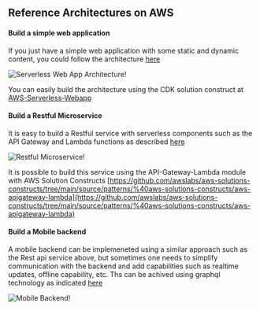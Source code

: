 ## Reference Architectures on AWS

#### Build a simple web application 

If you just have a simple web application with some static and dynamic content, you could follow the architecture [here](https://docs.aws.amazon.com/wellarchitected/latest/serverless-applications-lens/web-application.html)  


![Serverless Web App Architecture!](https://docs.aws.amazon.com/wellarchitected/latest/serverless-applications-lens/images/image7.png "Serverless Web App Architecture")

You can easily build the architecture using the CDK solution construct at [AWS-Serverless-Webapp](https://github.com/awslabs/aws-solutions-constructs/tree/main/source/use_cases/aws-serverless-web-app)

#### Build a Restful Microservice

It is easy to build a Restful service with serverless components such as the API Gateway and Lambda functions as described [here](https://docs.aws.amazon.com/wellarchitected/latest/serverless-applications-lens/restful-microservices.html)

![Restful Microservice!](https://docs.aws.amazon.com/wellarchitected/latest/serverless-applications-lens/images/image2.png "Restful Microservice")


It is possible to build this service using the API-Gateway-Lambda module with AWS Solution Constructs [https://github.com/awslabs/aws-solutions-constructs/tree/main/source/patterns/%40aws-solutions-constructs/aws-apigateway-lambda](https://github.com/awslabs/aws-solutions-constructs/tree/main/source/patterns/%40aws-solutions-constructs/aws-apigateway-lambda)

#### Build a Mobile backend

A mobile backend can be implemeneted using a similar approach such as the Rest api service above, but sometimes one needs to simplify communication with the backend and add capabilities such as realtime updates, offline capability, etc. Ths can be achived using graphql technology as indicated [here](https://docs.aws.amazon.com/wellarchitected/latest/serverless-applications-lens/mobile-backend.html)

![Mobile Backend!](https://docs.aws.amazon.com/wellarchitected/latest/serverless-applications-lens/images/image5.png "Mobile Backend")

